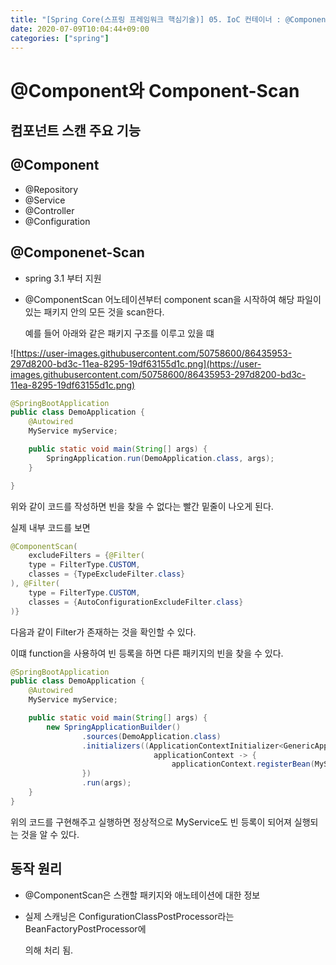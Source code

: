 ```yaml
---
title: "[Spring Core(스프링 프레임워크 핵심기술)] 05. IoC 컨테이너 : @Component와 Component-Scan"
date: 2020-07-09T10:04:44+09:00
categories: ["spring"]
---
```


# @Component와 Component-Scan

## 컴포넌트 스캔 주요 기능

## @Component

- @Repository
- @Service
- @Controller
- @Configuration

## @Componenet-Scan

- spring 3.1 부터 지원
- @ComponentScan 어노테이션부터 component scan을 시작하여 해당 파일이 있는 패키지 안의 모든 것을 scan한다.

    예를 들어 아래와 같은 패키지 구조를 이루고 있을 떄

![https://user-images.githubusercontent.com/50758600/86435953-297d8200-bd3c-11ea-8295-19df63155d1c.png](https://user-images.githubusercontent.com/50758600/86435953-297d8200-bd3c-11ea-8295-19df63155d1c.png)

```java
@SpringBootApplication
public class DemoApplication {
    @Autowired
    MyService myService;

    public static void main(String[] args) {
        SpringApplication.run(DemoApplication.class, args);
    }

}
```

위와 같이 코드를 작성하면 빈을 찾을 수 없다는 빨간 밑줄이 나오게 된다.

실제 내부 코드를 보면

```java
@ComponentScan(
    excludeFilters = {@Filter(
    type = FilterType.CUSTOM,
    classes = {TypeExcludeFilter.class}
), @Filter(
    type = FilterType.CUSTOM,
    classes = {AutoConfigurationExcludeFilter.class}
)}
```

다음과 같이 Filter가 존재하는 것을 확인할 수 있다.

이떄 function을 사용하여 빈 등록을 하면 다른 패키지의 빈을 찾을 수 있다.

```java
@SpringBootApplication
public class DemoApplication {
    @Autowired
    MyService myService;

    public static void main(String[] args) {
        new SpringApplicationBuilder()
                .sources(DemoApplication.class)
                .initializers((ApplicationContextInitializer<GenericApplicationContext>)
                                applicationContext -> {
                                    applicationContext.registerBean(MyService.class);
                })
                .run(args);
    }
}
```

위의 코드를 구현해주고 실행하면 정상적으로 MyService도 빈 등록이 되어져 실행되는 것을 알 수 있다.

## 동작 원리

- @ComponentScan은 스캔할 패키지와 애노테이션에 대한 정보
- 실제 스캐닝은 ​ConfigurationClassPostProcessor​라는 ​BeanFactoryPostProcessor​에

    의해 처리 됨.
